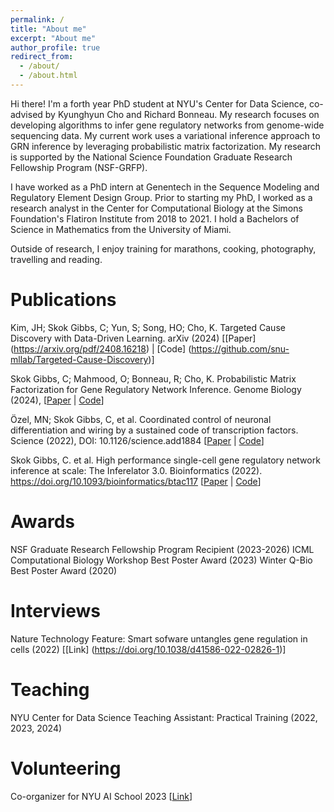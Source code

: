 ```yaml
---
permalink: /
title: "About me"
excerpt: "About me"
author_profile: true
redirect_from: 
  - /about/
  - /about.html
---
```


Hi there! I'm a forth year PhD student at NYU's Center for Data Science, co-advised by 
Kyunghyun Cho and Richard Bonneau. My research focuses on developing algorithms to infer gene regulatory networks from genome-wide 
sequencing data. My current work uses a variational inference approach to GRN inference by leveraging probabilistic matrix factorization.
My research is supported by the National Science Foundation Graduate Research Fellowship Program (NSF-GRFP).

I have worked as a PhD intern at Genentech in the Sequence Modeling and Regulatory Element Design Group. Prior to starting my PhD, I worked as a research analyst in the Center for Computational Biology at the Simons Foundation's Flatiron Institute from 2018 to 2021. I hold a Bachelors of Science in Mathematics from the University of Miami.

Outside of research, I enjoy training for marathons, cooking, photography, travelling and reading.

# Publications
Kim, JH; Skok Gibbs, C; Yun, S; Song, HO; Cho, K. 
Targeted Cause Discovery with Data-Driven Learning.
arXiv (2024)
[[Paper] (https://arxiv.org/pdf/2408.16218) |
 [Code] (https://github.com/snu-mllab/Targeted-Cause-Discovery)]

Skok Gibbs, C; Mahmood, O; Bonneau, R; Cho, K.
Probabilistic Matrix Factorization for Gene Regulatory Network Inference. 
Genome Biology (2024),
[[Paper](https://doi.org/10.1186/s13059-024-03226-6) | 
[Code](https://github.com/nyu-dl/pmf-grn)]

Özel, MN; Skok Gibbs, C, et al. Coordinated control of neuronal differentiation and wiring by a sustained
code of transcription factors. 
Science (2022), DOI: 10.1126/science.add1884
[[Paper](https://www.science.org/doi/10.1126/science.add1884) | 
[Code](https://github.com/cskokgibbs/DMOLN_NetworkScripts)]

Skok Gibbs, C. et al. High performance single-cell gene regulatory network inference at scale: The Inferelator 3.0. 
Bioinformatics (2022). https://doi.org/10.1093/bioinformatics/btac117
[[Paper](https://doi.org/10.1101/2022.09.09.507305) | 
[Code](https://github.com/flatironinstitute/inferelator)]

# Awards
NSF Graduate Research Fellowship Program Recipient (2023-2026)
ICML Computational Biology Workshop Best Poster Award (2023)
Winter Q-Bio Best Poster Award (2020)

# Interviews
Nature Technology Feature: Smart sofware untangles gene regulation in cells (2022)
[[Link] (https://doi.org/10.1038/d41586-022-02826-1)]

# Teaching
NYU Center for Data Science Teaching Assistant: Practical Training (2022, 2023, 2024)

# Volunteering
Co-organizer for NYU AI School 2023 [[Link](https://nyu-mll.github.io/nyu-ai-school-2023/)]